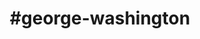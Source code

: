 ---
title: "#george-washington"
hashtag: "george-washington"
tags:
  - Politician
  - President
  - Human Being
---